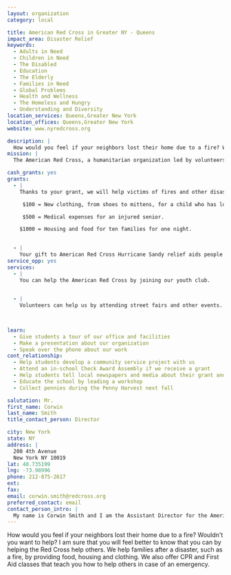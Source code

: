```yaml
---
layout: organization
category: local

title: American Red Cross in Greater NY - Queens
impact_area: Disaster Relief
keywords: 
  - Adults in Need
  - Children in Need
  - The Disabled
  - Education
  - The Elderly
  - Families in Need
  - Global Problems
  - Health and Wellness
  - The Homeless and Hungry
  - Understanding and Diversity
location_services: Queens,Greater New York
location_offices: Queens,Greater New York
website: www.nyredcross.org

description: |
  How would you feel if your neighbors lost their home due to a fire? Wouldn't you want to help? I am sure that you will feel better to know that you can by helping the Red Cross help others. We help families after a disaster, such as a fire, by providing food, housing and clothing. We also offer CPR and First Aid classes that teach you how to help others in case of an emergency.
mission: |
  The American Red Cross, a humanitarian organization led by volunteers and people, guided by its Congressional Charter and the Fundamental Principles of the International Red Cross Movement, will provide relief to victims of disasters and help people prevent, prepare for, and respond to emergencies.

cash_grants: yes
grants: 
  - |
    Thanks to your grant, we will help victims of fires and other disasters.  Your contribution will help us provide vital services to people in need.

     $100 = New clothing, from shoes to mittens, for a child who has lost everything.

     $500 = Medical expenses for an injured senior.

    $1000 = Housing and food for ten families for one night.

    
  - |
    Your gift to American Red Cross Hurricane Sandy relief aids people affected by tropical activity in New York, helping the Red Cross prepare for and respond to the storms, and provide services such as food, shelter and emotional support to those affected across the state.
service_opp: yes
services: 
  - |
    You can help the American Red Cross by joining our youth club.

    
  - |
    Volunteers can help us by attending street fairs and other events.

    

learn: 
  - Give students a tour of our office and facilities
  - Make a presentation about our organization
  - Speak over the phone about our work
cont_relationship: 
  - Help students develop a community service project with us
  - Attend an in-school Check Award Assembly if we receive a grant
  - Help students tell local newspapers and media about their grant and/or project with us
  - Educate the school by leading a workshop
  - Collect pennies during the Penny Harvest next fall

salutation: Mr.
first_name: Corwin
last_name: Smith
title_contact_person: Director

city: New York
state: NY
address: |
  200 4th Avenue  
  New York NY 10019
lat: 40.735199
lng: -73.98996
phone: 212-875-2617
ext: 
fax: 
email: corwin.smith@redcross.org
preferred_contact: email
contact_person_intro: |
  My name is Corwin Smith and I am the Assistant Director for the American Red Cross .  I must say, all the schools we have had the pleasure in working with have been very helpful and welcoming.  All proceeds have been greatly appreciated and we look forward to working together this year!
---
```

How would you feel if your neighbors lost their home due to a fire? Wouldn't you want to help? I am sure that you will feel better to know that you can by helping the Red Cross help others. We help families after a disaster, such as a fire, by providing food, housing and clothing. We also offer CPR and First Aid classes that teach you how to help others in case of an emergency.